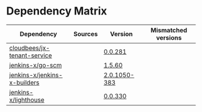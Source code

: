 # Dependency Matrix

Dependency | Sources | Version | Mismatched versions
---------- | ------- | ------- | -------------------
[cloudbees/jx-tenant-service](https://github.com/cloudbees/jx-tenant-service) |  | [0.0.281](https://github.com/cloudbees/jx-tenant-service/releases/tag/v0.0.281) | 
[jenkins-x/go-scm](https://github.com/jenkins-x/go-scm) |  | [1.5.60]() | 
[jenkins-x/jenkins-x-builders](https://github.com/jenkins-x/jenkins-x-builders) |  | [2.0.1050-383]() | 
[jenkins-x/lighthouse](https://github.com/jenkins-x/lighthouse) |  | [0.0.330]() | 
